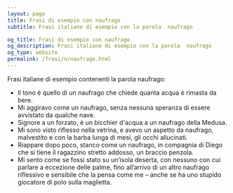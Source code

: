 ```yaml
---
layout: page
title: Frasi di esempio con naufrago 
subtitle: Frasi italiane di esempio con la parola  naufrago

og_title: Frasi di esempio con naufrago 
og_description: Frasi italiane di esempio con la parola  naufrago
og_type: website
permalink: /frasi/n/naufrago.html
---
```


Frasi italiane di esempio contenenti la parola naufrago:


- Il tono è quello di un naufrago che chiede quanta acqua è rimasta da bere.
- Mi aggiravo come un naufrago, senza nessuna speranza di essere avvistato da qualche nave.
- Signore a un forzato, è un bicchier d'acqua a un naufrago della Medusa.
- Mi sono visto riflesso nella vetrina, e avevo un aspetto da naufrago, malvestito e con la barba lunga di mesi, gli occhi allucinati.
- Riappare dopo poco, stanco come un naufrago, in compagnia di Diego che si tiene il ragazzino stretto addosso, un braccio penzola.
- Mi sento come se fossi stato su un’isola deserta, con nessuno con cui parlare a eccezione delle palme, fino all’arrivo di un altro naufrago riflessivo e sensibile che la pensa come me – anche se ha uno stupido giocatore di polo sulla maglietta.

